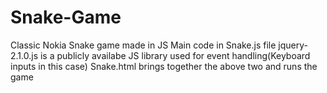 # Snake-Game
Classic Nokia Snake game made in JS
Main code in Snake.js file
jquery-2.1.0.js is a publicly availabe JS library used for event handling(Keyboard inputs in this case)
Snake.html brings together the above two and runs the game
